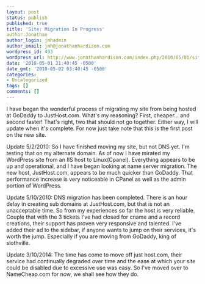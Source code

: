 ```yaml
---
layout: post
status: publish
published: true
title: 'Site: Migration In Progress'
author:Jonathan
author_login: jmhadmin
author_email: jmh@jonathanhardison.com
wordpress_id: 493
wordpress_url: http://www.jonathanhardison.com/index.php/2010/05/01/site-migration-in-progress/
date: '2010-05-01 21:40:45 -0500'
date_gmt: '2010-05-02 03:40:45 -0500'
categories:
- Uncategorized
tags: []
comments: []
---
```

I have began the wonderful process of migrating my site from being hosted at GoDaddy to JustHost.com. What's my reasoning? First, cheaper... and second faster! That's right, two that should not go together.
Either way, I will update when it's complete. For now just take note that this is the first post on the new site.

Update 5/2/2010:
So I have finished moving my site, but not DNS yet. I'm testing that on my alternate domain.
As of now I have mirated my WordPress site from an IIS host to Linux(Cpanel).
Everything appears to be up and operational, and I have began looking at name server migration.
The new host, JustHost.com, appears to be much quicker than GoDaddy. That performance increase is very noticeable in CPanel as well as the admin portion of WordPress.

Update 5/10/2010:
DNS migration has been completed. There is an hour delay in creating sub domains at JustHost.com, but that is not an unacceptable time. So from my experiences so far the host is very reliable. Couple that with the 3 tickets I've had closed for cname and a record creations, their support has proven very responsive and talented.
I've added their ad to the sidebar, if anyone wants to jump on their services, it's worth the jump. Especially if you are moving from GoDaddy, king of slothville.

Update 3/10/2014:
The time has come to move off just host.com, their service had continually degraded over time and the ease at which your site could be disabled due to excessive use was easy. So I've moved over to NameCheap.com for now, we shall see how they do.
